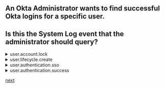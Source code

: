 ## An Okta Administrator wants to find successful Okta logins for a specific user.
## Is this the System Log event that the administrator should query?

<details>
  <summary>
    user.account.lock
  </summary>

  <p>
    No  
  </p>
</details>






<details>
  <summary>
    user.lifecycle.create
  </summary>

  <p>
    No
  </p>
</details>


<details>
  <summary>
    user.authentication.sso
  </summary>

  <p>
    Yes
  </p>
</details>








<details>
  <summary>
user.authentication.success
  </summary>
<p>
  No
</p>
</details>


[next](27.md)
